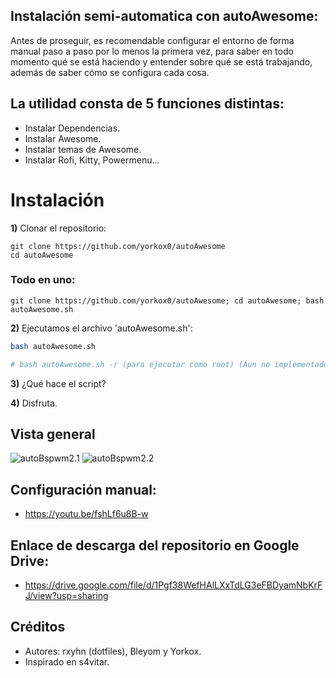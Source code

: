 ## Instalación semi-automatica con autoAwesome:
Antes de proseguir, es recomendable configurar el entorno de forma manual paso a paso por lo menos la primera vez, para saber en todo momento qué se está haciendo y entender sobre qué se está trabajando, además de saber cómo se configura cada cosa.

## La utilidad consta de 5 funciones distintas:
- Instalar Dependencias.
- Instalar Awesome.
- Instalar temas de Awesome.
- Instalar Rofi, Kitty, Powermenu...

# Instalación

**1)** Clonar el repositorio:
```
git clone https://github.com/yorkox0/autoAwesome
cd autoAwesome
```
### Todo en uno:

```
git clone https://github.com/yorkox0/autoAwesome; cd autoAwesome; bash autoAwesome.sh
```

**2)** Ejecutamos el archivo 'autoAwesome.sh':
```bash
bash autoAwesome.sh

# bash autoAwesome.sh -r (para ejecutar como root) (Aun no implementado)
```
**3)** ¿Qué hace el script?

**4)** Disfruta.
## Vista general
![autoBspwm2.1](https://i.imgur.com/u0Fzq0x.png)
![autoBspwm2.2](https://i.imgur.com/fSrPLw4.png)

## Configuración manual:
- https://youtu.be/fshLf6u8B-w

## Enlace de descarga del repositorio en Google Drive:
- https://drive.google.com/file/d/1Pgf38WefHAlLXxTdLG3eFBDyamNbKrFJ/view?usp=sharing

## Créditos
- Autores: rxyhn (dotfiles), Bleyom y Yorkox. 
- Inspirado en s4vitar.
